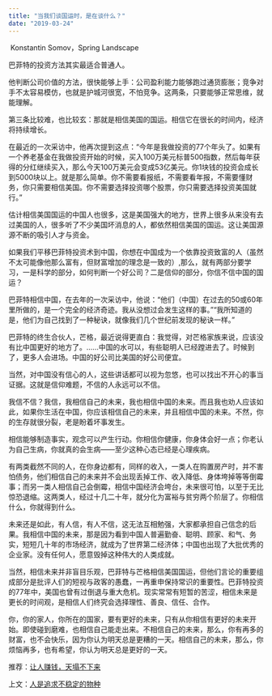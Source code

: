 ```yaml
---
title: "当我们谈国运时，是在谈什么？"
date: "2019-03-24"
---
```


 Konstantin Somov，Spring Landscape

  

巴菲特的投资方法其实最适合普通人。

他判断公司价值的方法，很快能够上手：公司盈利能力能够跑过通货膨胀；竞争对手不太容易模仿，也就是护城河很宽，不怕竞争。这两条，只要能够正常思维，就能理解。

第三条比较难，也比较玄：那就是相信美国的国运。相信它在很长的时间内，经济将持续增长。

在最近的一次采访中，他再次提到这点：“今年是我做投资的77个年头了。如果有一个养老基金在我做投资开始的时候，买入100万美元标普500指数，然后每年获得的分红继续买入，那么今天100万美元会变成53亿美元。你1块钱的投资会成长到5000块以上。就是那么简单。你不需要看报纸，不需要看年报，不需要懂财务，你只需要相信美国。你不需要选择投资哪个股票，你只需要选择投资美国就行。”

估计相信美国国运的中国人也很多，这是美国强大的地方，世界上很多从来没有去过美国的人，很多听了不少美国坏消息的人，都依然相信美国的国运。这让美国源源不断的吸引人才与资金。

如果我们平移巴菲特投资术到中国，你想在中国成为一个依靠投资致富的人（虽然不太可能像他那么富有，但财富增加的理念是一致的）,那么，就有两部分要学习，一是科学的部分，如何判断一个好公司？二是信仰的部分，你信不信中国的国运？

巴菲特相信中国，在去年的一次采访中，他说：“他们（中国）在过去的50或60年里所做的，是一个完全的经济奇迹。我从没想过会发生这样的事。”“我所知道的是，他们为自己找到了一种秘诀，就像我们几个世纪前发现的秘诀一样。”

巴菲特的终生合伙人，芒格，最近说得更直白：我觉得，对芒格家族来说，应该没有比中国更好的地方了。……中国的水可以，有些聪明人已经蹚进去了。时候到了，更多人会进场。中国的好公司比美国的好公司便宜。

当然，对中国没有信心的人，这些讲话都可以视为忽悠，也可以找出不开心的事当证据。这就是信仰难题，不信的人永远可以不信。

我信不信？我信，我相信自己的未来，我也相信中国的未来。而且我也劝人应该如此，如果你生活在中国，你应该相信自己的未来，并且相信中国的未来。不然，你的生存就很分裂，老是盼着坏事发生。

相信能够制造事实，观念可以产生行动。你相信你健康，你身体会好一点；你老认为自己生病，你就真的会生病——至少这种心态已经是心理疾病。

有两类截然不同的人，在你身边都有，同样的收入，一类人在购置房产时，并不害怕债务，他们相信自己的未来并不会出现丢掉工作、收入降低、身体垮掉等等倒霉事；而另一类人相信自己会倒霉，相信中国经济会垮台，未来很可怕，以至于无比惊恐退缩。这两类人，经过十几二十年，就分化为富裕与贫穷两个阶层了。你相信什么，你就得到什么。

未来还是如此，有人信，有人不信，这无法互相勉强，大家都承担自己信念的后果。我相信中国的未来，那是因为看到中国人普遍勤奋、聪明、顾家、和气、务实，短短几十年的市场经济，就成为了世界第二经济体；中国也出现了大批优秀的企业家。没有任何人，愿意毁掉这种伟大的人类成就。

当然，相信未来并非盲目乐观，巴菲特与芒格相信美国国运，但他们言论的重要组成部分是批评人们的短视与政客的愚蠢，一再重申保持常识的重要性。巴菲特投资的77年中，美国也曾有过倒退与重大危机。现实常常有短暂的苦涩，相信未来是更长的时间观，是相信人们终究会选择理性、善良、信任、合作。

你，你的家人，你所在的国家，要有更好的未来，只有从你相信有更好的未来开始。即使碰到磨难，也相信自己能走出来。不相信自己的未来，那么，你有再多的财富，也不会快乐，因为你认为明天总是更糟的一天。相信自己的未来，那么，你烦恼再多，也有希望，你认为明天总是更好的一天。

  

推荐：[让人赚钱，天塌不下来](http://mp.weixin.qq.com/s?__biz=MjM5NDU0Mjk2MQ==&mid=2651631738&idx=1&sn=46c97bd09e242c5fcd6649e8722a6bd4&chksm=bd7e34648a09bd72271d4c7896ab56e912d1c6cac683a4d9b12cb9eab389f5f38c9307fb9da7&scene=21#wechat_redirect)  

上文：[人是追求不稳定的物种](http://mp.weixin.qq.com/s?__biz=MjM5NDU0Mjk2MQ==&mid=2651632970&idx=1&sn=ac19812ec479928737387f8ac6532629&chksm=bd7e31548a09b842a0c2604acf836079a1c6d971964ace57974c1fa8d4e7fb569db6b4b8206a&scene=21#wechat_redirect)
